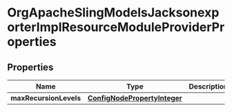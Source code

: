 

# OrgApacheSlingModelsJacksonexporterImplResourceModuleProviderProperties

## Properties

Name | Type | Description | Notes
------------ | ------------- | ------------- | -------------
**maxRecursionLevels** | [**ConfigNodePropertyInteger**](ConfigNodePropertyInteger.md) |  |  [optional]



